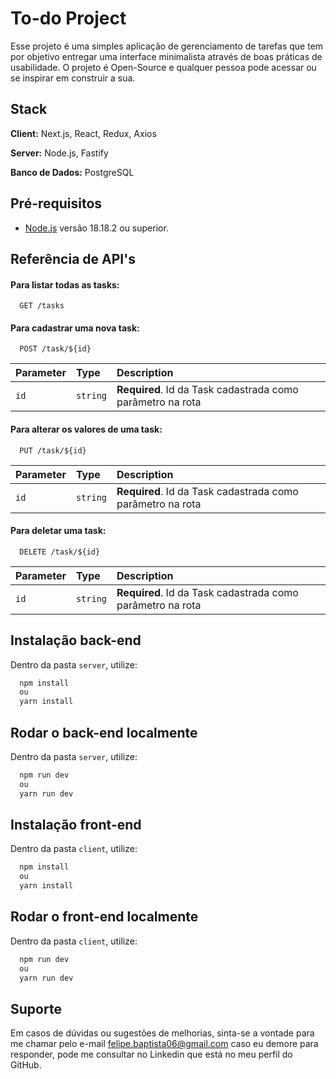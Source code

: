 
# To-do Project

Esse projeto é uma simples aplicação de gerenciamento de tarefas que tem por objetivo entregar uma interface minimalista através de boas práticas de usabilidade. O projeto é Open-Source e qualquer pessoa pode acessar ou se inspirar em construir a sua.



## Stack

**Client:** Next.js, React, Redux, Axios

**Server:** Node.js, Fastify

**Banco de Dados:** PostgreSQL


## Pré-requisitos

 - [Node.js](https://nodejs.org/en) versão 18.18.2 ou superior.


## Referência de API's

#### Para listar todas as tasks:

```http
  GET /tasks
```

#### Para cadastrar uma nova task:

```http
  POST /task/${id}
```

| Parameter | Type     | Description                |
| :-------- | :------- | :------------------------- |
| `id` | `string` | **Required**. Id da Task cadastrada como parâmetro na rota |

#### Para alterar os valores de uma task:

```http
  PUT /task/${id}
```

| Parameter | Type     | Description                       |
| :-------- | :------- | :-------------------------------- |
| `id`      | `string` | **Required**. Id da Task cadastrada como parâmetro na rota |

#### Para deletar uma task:

```http
  DELETE /task/${id}
```

| Parameter | Type     | Description                       |
| :-------- | :------- | :-------------------------------- |
| `id`      | `string` | **Required**. Id da Task cadastrada como parâmetro na rota |


## Instalação back-end

Dentro da pasta `server`, utilize:

```bash
  npm install
  ou
  yarn install
```

## Rodar o back-end localmente

Dentro da pasta `server`, utilize:

```bash
  npm run dev
  ou
  yarn run dev
```

## Instalação front-end

Dentro da pasta `client`, utilize:

```bash
  npm install
  ou
  yarn install
```

## Rodar o front-end localmente

Dentro da pasta `client`, utilize:

```bash
  npm run dev
  ou
  yarn run dev
```
## Suporte

Em casos de dúvidas ou sugestões de melhorias, sinta-se a vontade para me chamar pelo e-mail felipe.baptista06@gmail.com caso eu demore para responder, pode me consultar no Linkedin que está no meu perfil do GitHub.

